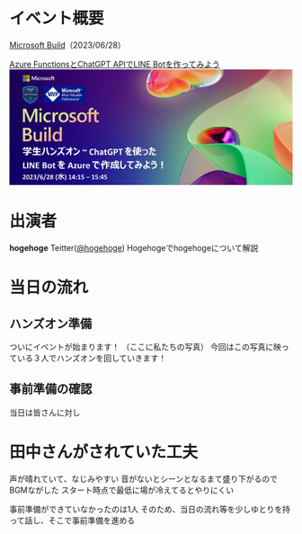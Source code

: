 # イベント概要 
[Microsoft Build](https://info.microsoft.com/JA-ADAI-CATALOG-FY23-06Jun-28-Microsoft-Build-Japan-Day2-SREVM14500_Catalog-Display-Page.html)（2023/06/28） <br>

[Azure FunctionsとChatGPT APIでLINE Botを作ってみよう](
https://microsoft-events.connpass.com/event/286538/)
![](./img/Micorsoft_Build.png)

 
# 出演者


**hogehoge** Teitter([@hogehoge](https://twitter.com)) 
Hogehogeでhogehogeについて解説 
 
# 当日の流れ
## ハンズオン準備
ついにイベントが始まります！
（ここに私たちの写真）
今回はこの写真に映っている３人でハンズオンを回していきます！






## 事前準備の確認
当日は皆さんに対し
# 田中さんがされていた工夫 
声が晴れていて、なじみやすい
音がないとシーンとなるまて盛り下がるのでBGMながした 
スタート時点で最低に場が冷えてるとやりにくい 
 
事前準備ができていなかったのは1人
そのため、当日の流れ等を少しゆとりを持って話し、そこで事前準備を進める
 

